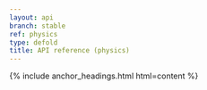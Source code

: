 ```yaml
---
layout: api
branch: stable
ref: physics
type: defold
title: API reference (physics)
---
```

{% include anchor_headings.html html=content %}